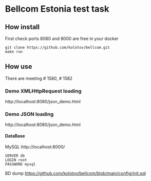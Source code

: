 # Bellcom Estonia test task

## How install
First check ports 8080 and 8000 are free in your docker

```
git clone https://github.com/kolotov/bellcom.git
make run
```

## How use
There are meeting # 1580, # 1582

### Demo XMLHttpRequest loading
http://localhost:8080/json_demo.html

### Demo JSON loading
http://localhost:8080/json_demo.html

#### DataBase
MySQL http://localhost:8000/
```
SERVER db
LOGIN root
PASSWORD mysql
```
BD dump https://github.com/kolotov/bellcom/blob/main/config/init.sql




